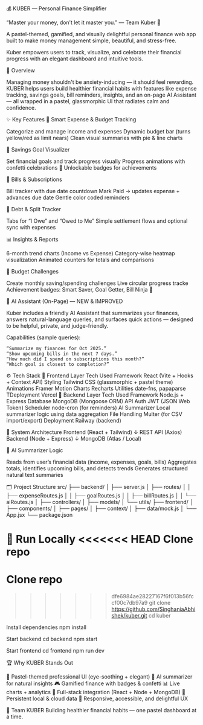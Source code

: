 💰 KUBER — Personal Finance Simplifier

“Master your money, don’t let it master you.” — Team Kuber 💚

A pastel-themed, gamified, and visually delightful personal finance web app built to make money management simple, beautiful, and stress-free.

Kuber empowers users to track, visualize, and celebrate their financial progress with an elegant dashboard and intuitive tools.

🧭 Overview

Managing money shouldn't be anxiety-inducing — it should feel rewarding.
KUBER helps users build healthier financial habits with features like expense tracking, savings goals, bill reminders, insights, and an on-page AI Assistant — all wrapped in a pastel, glassmorphic UI that radiates calm and confidence.

✨ Key Features
💸 Smart Expense & Budget Tracking

  Categorize and manage income and expenses
  Dynamic budget bar (turns yellow/red as limit nears)
  Clean visual summaries with pie & line charts

🎯 Savings Goal Visualizer

  Set financial goals and track progress visually
  Progress animations with confetti celebrations 🎉
  Unlockable badges for achievements

📅 Bills & Subscriptions

  Bill tracker with due date countdown
  Mark Paid → updates expense + advances due date
  Gentle color coded reminders

🤝 Debt & Split Tracker

  Tabs for “I Owe” and “Owed to Me”
  Simple settlement flows and optional sync with expenses

📊 Insights & Reports

  6-month trend charts (Income vs Expense)
  Category-wise heatmap visualization
  Animated counters for totals and comparisons

🧩 Budget Challenges

  Create monthly saving/spending challenges
  Live circular progress tracke
  Achievement badges: Smart Saver, Goal Getter, Bill Ninja 🏅

🤖 AI Assistant (On-Page) — NEW & IMPROVED

  Kuber includes a friendly AI Assistant that summarizes your finances, answers natural-language queries, and surfaces quick actions — designed to be helpful, private, and judge-friendly.

  Capabilities (sample queries):

    “Summarize my finances for Oct 2025.”
    “Show upcoming bills in the next 7 days.”
    “How much did I spend on subscriptions this month?”
    “Which goal is closest to completion?”

⚙️ Tech Stack
  🧩 Frontend
    Layer	Tech Used
    Framework	React (Vite + Hooks + Context API)
    Styling	Tailwind CSS (glassmorphic + pastel theme)
    Animations	Framer Motion
    Charts	Recharts
    Utilities	date-fns, papaparse
    TDeployment Vercel
  🧠 Backend
    Layer	Tech Used
    Framework	Node.js + Express
    Database	MongoDB (Mongoose ORM)
    API Auth	JWT (JSON Web Token)
    Scheduler	node-cron (for reminders)
    AI Summarizer	Local summarizer logic using data aggregation
    File Handling	Multer (for CSV import/export)
    Deployment	Railway (backend)

🧱 System Architecture
  Frontend (React + Tailwind)
      ↓ REST API (Axios)
  Backend (Node + Express)
      ↓
  MongoDB (Atlas / Local)


🧠 AI Summarizer Logic

  Reads from user’s financial data (income, expenses, goals, bills)
  Aggregates totals, identifies upcoming bills, and detects trends
  Generates structured natural text summaries


🗂️ Project Structure
src/
 ├── backend/
 │    ├── server.js
 │    ├── routes/
 │    │    ├── expenseRoutes.js
 │    │    ├── goalRoutes.js
 │    │    ├── billRoutes.js
 │    │    └── aiRoutes.js
 │    ├── controllers/
 │    ├── models/
 │    └── utils/
 ├── frontend/
 │    ├── components/
 │    ├── pages/
 │    ├── context/
 │    ├── data/mock.js
 │    └── App.jsx
 └── package.json

🚀 Run Locally
<<<<<<< HEAD
Clone repo
=======
# Clone repo
>>>>>>> dfe6984ae28227167f6f013b56fccf00c7db97a9
git clone https://github.com/SinghaniaAbhishek/kuber.git
cd kuber

Install dependencies
npm install

Start backend
cd backend
npm start

Start frontend
cd frontend
npm run dev


🏆 Why KUBER Stands Out

🌈 Pastel-themed professional UI (eye-soothing + elegant)
🤖 AI summarizer for natural insights
🎮 Gamified finance with badges & confetti
📊 Live charts + analytics
🧩 Full-stack integration (React + Node + MongoDB)
💾 Persistent local & cloud data
📱 Responsive, accessible, and delightful UX

💚 Team KUBER
Building healthier financial habits — one pastel dashboard at a time.

